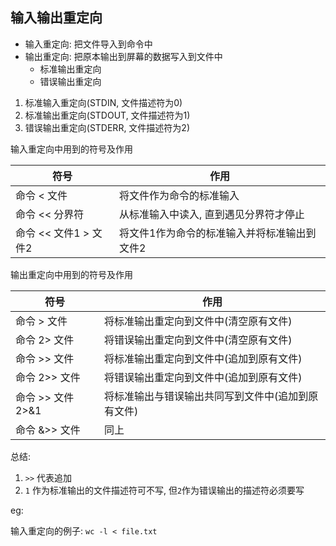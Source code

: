 ## 输入输出重定向

- 输入重定向: 把文件导入到命令中
- 输出重定向: 把原本输出到屏幕的数据写入到文件中
    - 标准输出重定向
    - 错误输出重定向

1. 标准输入重定向(STDIN, 文件描述符为0)
2. 标准输出重定向(STDOUT, 文件描述符为1)
3. 错误输出重定向(STDERR, 文件描述符为2)

输入重定向中用到的符号及作用

|符号|作用|
|---|---|
|命令 < 文件|将文件作为命令的标准输入|
|命令 << 分界符|从标准输入中读入, 直到遇见分界符才停止|
|命令 << 文件1 > 文件2|将文件1作为命令的标准输入并将标准输出到文件2|

输出重定向中用到的符号及作用

|符号|作用|
|---|---|
|命令 > 文件|将标准输出重定向到文件中(清空原有文件)|
|命令 2> 文件|将错误输出重定向到文件中(清空原有文件)|
|命令 >> 文件|将标准输出重定向到文件中(追加到原有文件)|
|命令 2>> 文件|将错误输出重定向到文件中(追加到原有文件)|
|命令 >> 文件 2>&1|将标准输出与错误输出共同写到文件中(追加到原有文件)|
|命令 &>> 文件|同上|

总结:

1. ```>>``` 代表追加
2. ```1``` 作为标准输出的文件描述符可不写, 但```2```作为错误输出的描述符必须要写

eg:

输入重定向的例子: ``` wc -l < file.txt ```

